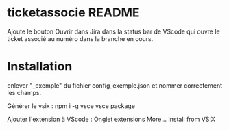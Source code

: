 # ticketassocie README

Ajoute le bouton Ouvrir dans Jira dans la status bar de VScode qui ouvre le ticket associé 
au numéro dans la branche en cours.

# Installation

enlever "_exemple" du fichier config_exemple.json et nommer correctement les champs.

Générer le vsix : 
npm i -g vsce
vsce package

Ajouter l'extension à VScode :
Onglet extensions 
More...
Install from VSIX